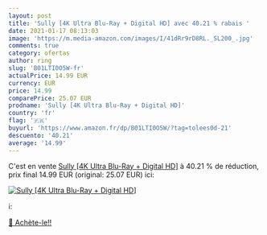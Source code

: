 ```yaml
---
layout: post
title: 'Sully [4K Ultra Blu-Ray + Digital HD] avec 40.21 % rabais '
date: 2021-01-17 08:13:03
image: 'https://m.media-amazon.com/images/I/41dRr9rD8RL._SL200_.jpg'
comments: true
category: ofertas
author: ring
slug: 'B01LTI0O5W-fr'
actualPrice: 14.99 EUR
currency: EUR
price: 14.99
comparePrice: 25.07 EUR
prodname: 'Sully [4K Ultra Blu-Ray + Digital HD]'
country: 'fr'
flag: '🇫🇷'
buyurl: 'https://www.amazon.fr/dp/B01LTI0O5W/?tag=tolees0d-21'
descuento: '40.21'
average: '14.99'
---
```


C'est en vente [Sully [4K Ultra Blu-Ray + Digital HD]](https://www.amazon.fr/dp/B01LTI0O5W/?tag=tolees0d-21)  à  40.21 % de réduction, prix final  14.99 EUR (original: 25.07 EUR) ici:

[![Sully [4K Ultra Blu-Ray + Digital HD]](https://m.media-amazon.com/images/I/41dRr9rD8RL._SL200_.jpg)](https://www.amazon.fr/dp/B01LTI0O5W/?tag=tolees0d-21)

ℹ️:


[🛒 Achète-le!!](https://www.amazon.fr/dp/B01LTI0O5W/?tag=tolees0d-21)
